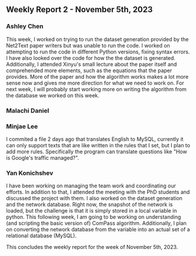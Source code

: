 ## Weekly Report 2 - November 5th, 2023

### Ashley Chen

This week, I worked on trying to run the dataset generation provided by the Net2Text paper writers but was unable to run the code. I worked on attempting to run the code in different Python versions, fixing syntax errors. I have also looked over the code for how the the dataset is generated. Additionally, I attended Xinyu's small lecture about the paper itself and comprehended more elements, such as the equations that the paper provides. More of the paper and how the algorithm works makes a lot more sense now and gives me more direction for what we need to work on. For next week, I will probably start working more on writing the algorithm from the database we worked on this week.

### Malachi Daniel

### Minjae Lee

I commited a file 2 days ago that translates English to MySQL, currently it can only support texts that are like written in the rules that I set, but I plan to add more rules. Specifically the program can translate questions like "How is Google's traffic managed?".

### Yan Konichshev

I have been working on managing the team work and coordinating our efforts. In addition to that, I attended the meeting with the PhD students and discussed the project with them. I also worked on the dataset generation and the network database. Right now, the snapshot of the network is loaded, but the challenge is that it is simply stored in a local variable in python. This following week, I am going to be working on understanding (and scripting the basic version of) ComPass algorithm. Additionally, I plan on converting the network database from the variable into an actual set of a relational database (MySQL).

This concludes the weekly report for the week of November 5th, 2023.
